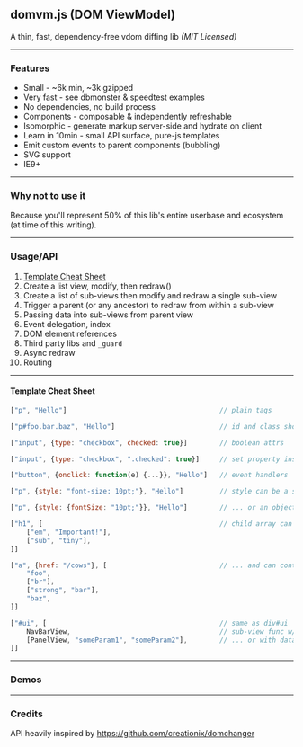 domvm.js (DOM ViewModel)
------------------------
A thin, fast, dependency-free vdom diffing lib _(MIT Licensed)_

---
### Features

- Small - ~6k min, ~3k gzipped
- Very fast - see dbmonster & speedtest examples
- No dependencies, no build process
- Components - composable & independently refreshable
- Isomorphic - generate markup server-side and hydrate on client
- Learn in 10min - small API surface, pure-js templates
- Emit custom events to parent components (bubbling)
- SVG support
- IE9+

---
### Why not to use it

Because you'll represent 50% of this lib's entire userbase and ecosystem (at time of this writing).

---
### Usage/API

1. [Template Cheat Sheet](#template-cheat-sheet)
2. Create a list view, modify, then redraw()
3. Create a list of sub-views then modify and redraw a single sub-view
4. Trigger a parent (or any ancestor) to redraw from within a sub-view
5. Passing data into sub-views from parent view
6. Event delegation, index
7. DOM element references
8. Third party libs and `_guard`
9. Async redraw
10. Routing

---
#### Template Cheat Sheet

```js
["p", "Hello"]										// plain tags

["p#foo.bar.baz", "Hello"]							// id and class shorthands

["input", {type: "checkbox", checked: true}]		// boolean attrs

["input", {type: "checkbox", ".checked": true}]		// set property instead of attr

["button", {onclick: function(e) {...}}, "Hello"]	// event handlers

["p", {style: "font-size: 10pt;"}, "Hello"]			// style can be a string

["p", {style: {fontSize: "10pt;"}}, "Hello"]		// ... or an object (camelCase only)

["h1", [											// child array can follow tag
	["em", "Important!"],
	["sub", "tiny"],
]]

["a", {href: "/cows"}, [							// ... and can contain text nodes
	"foo",
	["br"],
	["strong", "bar"],
	"baz",
]]

["#ui", [											// same as div#ui
	NavBarView,										// sub-view func w/ closured data
	[PanelView, "someParam1", "someParam2"],		// ... or with data from parent
]]
```

---
### Demos

---
### Credits

API heavily inspired by https://github.com/creationix/domchanger